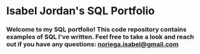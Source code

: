 # Isabel Jordan's SQL Portfolio
### Welcome to my SQL portfolio! This code repository contains examples of SQL I've written. Feel free to take a look and reach out if you have any questions: noriega.isabel@gmail.com
